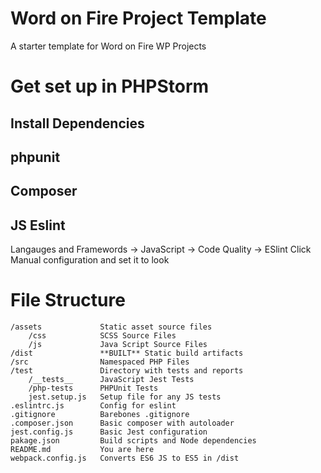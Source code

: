 # Word on Fire Project Template
A starter template for Word on Fire WP Projects

# Get set up in PHPStorm
## Install Dependencies

## phpunit

## Composer

## JS Eslint
Langauges and Framewords -> JavaScript -> Code Quality -> ESlint
Click Manual configuration and set it to look

# File Structure

```
/assets             Static asset source files
    /css            SCSS Source Files
    /js             Java Script Source Files
/dist               **BUILT** Static build artifacts
/src                Namespaced PHP Files
/test               Directory with tests and reports
    /__tests__      JavaScript Jest Tests
    /php-tests      PHPUnit Tests
    jest.setup.js   Setup file for any JS tests
.eslintrc.js        Config for eslint
.gitignore          Barebones .gitignore
.composer.json      Basic composer with autoloader
jest.config.js      Basic Jest configuration
pakage.json         Build scripts and Node dependencies
README.md           You are here
webpack.config.js   Converts ES6 JS to ES5 in /dist
```
